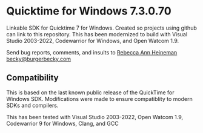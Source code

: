 # Quicktime for Windows 7.3.0.70

Linkable SDK for Quicktime 7 for Windows. Created so projects using github can link to this repository. This has been modernized to build with Visual Studio 2003-2022, Codewarrior for Windows, and Open Watcom 1.9.

Send bug reports, comments, and insults to [Rebecca Ann Heineman becky@burgerbecky.com](mailto:becky@burgerbecky.com)

## Compatibility

This is based on the last known public release of the QuickTime for Windows SDK. Modifications were made to ensure compatiblity to modern SDKs and compilers.

This has been tested with Visual Studio 2003-2022, Open Watcom 1.9, Codewarrior 9 for Windows, Clang, and GCC
